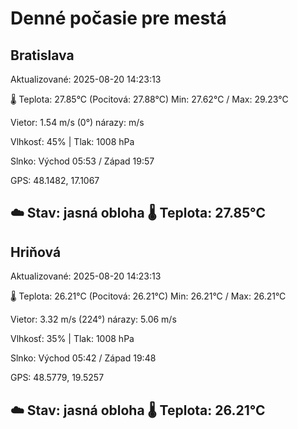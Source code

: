 ﻿# Denné počasie pre mestá

## Bratislava
Aktualizované: 2025-08-20 14:23:13

🌡️ Teplota: 27.85°C 
(Pocitová: 27.88°C)
Min: 27.62°C / Max: 29.23°C

Vietor: 1.54 m/s    (0°) 
nárazy:  m/s

Vlhkosť: 45% | Tlak: 1008 hPa

Slnko: Východ 05:53 / Západ 19:57

GPS: 48.1482, 17.1067

☁️ Stav: jasná obloha        🌡️ Teplota: 27.85°C
---

## Hriňová
Aktualizované: 2025-08-20 14:23:13

🌡️ Teplota: 26.21°C 
(Pocitová: 26.21°C)
Min: 26.21°C / Max: 26.21°C

Vietor: 3.32 m/s (224°)
nárazy: 5.06 m/s

Vlhkosť: 35% | Tlak: 1008 hPa

Slnko: Východ 05:42 / Západ 19:48

GPS: 48.5779, 19.5257

☁️ Stav: jasná obloha        🌡️ Teplota: 26.21°C
---
